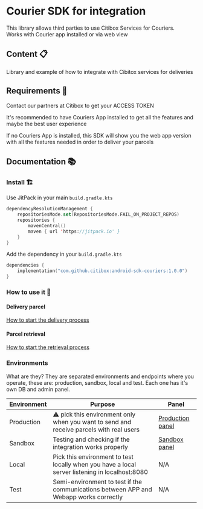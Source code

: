 # Courier SDK for integration

This library allows third parties to use Citibox Services for Couriers.  
Works with Courier app installed or via web view

## Content 📋

Library and example of how to integrate with Cibitox services for deliveries

## Requirements 👀

Contact our partners at Citibox to get your ACCESS TOKEN

It's recommended to have Couriers App installed to get all the features and maybe the best user
experience

If no Couriers App is installed, this SDK will show you the web app version with all the features
needed in order to deliver your parcels

## Documentation 📚

### Install 🏗️

Use JitPack in your main `build.gradle.kts`

```kotlin
dependencyResolutionManagement {
    repositoriesMode.set(RepositoriesMode.FAIL_ON_PROJECT_REPOS)
    repositories {
        mavenCentral()
        maven { url 'https://jitpack.io' }
    }
}
```

Add the dependency in your `build.gradle.kts`

```kotlin
dependencies {
    implementation("com.github.citibox:android-sdk-couriers:1.0.0")
}
```

### How to use it 🔨

#### Delivery parcel

[How to start the delivery process](DELIVERY.md)

#### Parcel retrieval

[How to start the retrieval process](RETRIEVAL.md)

### Environments

What are they? They are separated environments and endpoints where you operate, these are:
production, sandbox, local and test. Each one has it's own DB and admin panel.

| Environment | Purpose                                                                                        | Panel                                                                                                                                                                                        |
|-------------|------------------------------------------------------------------------------------------------|----------------------------------------------------------------------------------------------------------------------------------------------------------------------------------------------|
| Production  | ⚠️ pick this environment only when you want to send and receive parcels with real users        | [Production panel](https://accounts.citibox.com/?client=v3POyEsp3bhdotZRPs5hWweXJj0tkS8hQdElCZ46&callbackUrl=https%3A%2F%2Fadmin.citibox.com%2Farea.php)                                     |
| Sandbox     | Testing and checking if the integration works properly                                         | [Sandbox panel](https://accounts.citibox-sandbox.com/?client=v3POyEsp3bhdotZRPs5hWweXJj0tkS8hQdElCZ46&callbackUrl=https%3A%2F%2Fcitibox-app-dot-citibox-sandbox.ey.r.appspot.com%2Farea.php) |
| Local       | Pick this environment to test locally when you have a local server listening in localhost:8080 | N/A                                                                                                                                                                                          |
| Test        | Semi-environment to test if the communications between APP and Webapp works correctly          | N/A                                                                                                                                                                                          |